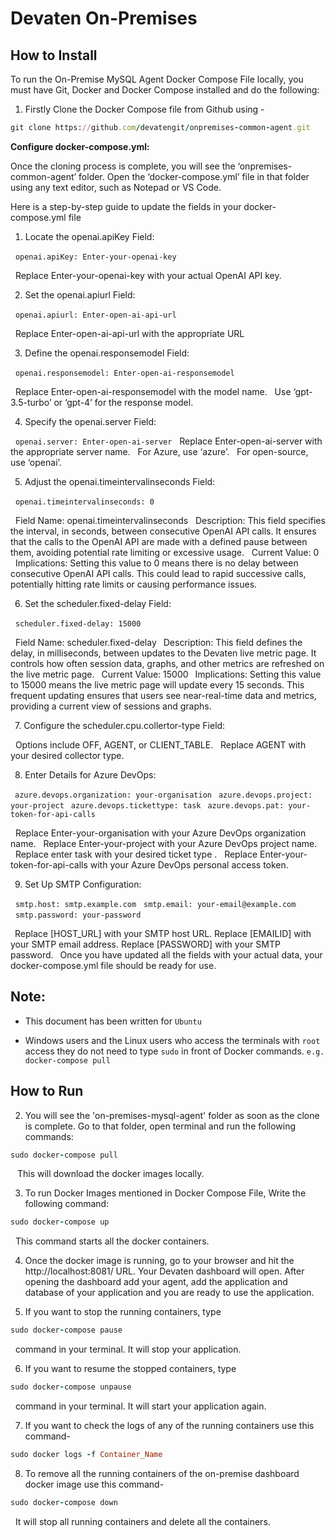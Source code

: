 # Devaten On-Premises

## How to Install 

To run the On-Premise MySQL Agent Docker Compose File locally, you must have Git, Docker and Docker Compose installed and do the following:

1. Firstly Clone the Docker Compose file from Github using -

```ruby
git clone https://github.com/devatengit/onpremises-common-agent.git
```
****Configure docker-compose.yml:****

Once the cloning process is complete, you will see the ‘onpremises-common-agent’ folder. Open the ‘docker-compose.yml’ file in that folder using any text editor, such as Notepad or VS Code.

Here is a step-by-step guide to update the fields in your docker-compose.yml file

1. Locate the openai.apiKey Field:

&nbsp;&nbsp;```openai.apiKey: Enter-your-openai-key```

&nbsp;&nbsp;Replace Enter-your-openai-key with your actual OpenAI API key.

 &ensp;2. Set the openai.apiurl Field:

&nbsp;&nbsp;```openai.apiurl: Enter-open-ai-api-url```

&nbsp;&nbsp;Replace Enter-open-ai-api-url with the appropriate URL

 &ensp;3. Define the openai.responsemodel Field:

&nbsp;&nbsp;```openai.responsemodel: Enter-open-ai-responsemodel```

&nbsp;&nbsp;Replace Enter-open-ai-responsemodel with the model name.
&nbsp;&nbsp;Use ‘gpt-3.5-turbo’ or ‘gpt-4’ for the response model.

 &ensp;4. Specify the openai.server Field:

&nbsp;&nbsp;```openai.server: Enter-open-ai-server```
&nbsp;&nbsp;Replace Enter-open-ai-server with the appropriate server name.
&nbsp;&nbsp;For Azure, use ‘azure’.
&nbsp;&nbsp;For open-source, use ‘openai’.

 &ensp;5. Adjust the openai.timeintervalinseconds Field:

&nbsp;&nbsp;```openai.timeintervalinseconds: 0```

&nbsp;&nbsp;Field Name: openai.timeintervalinseconds
&nbsp;&nbsp;Description: This field specifies the interval, in seconds, between consecutive OpenAI API calls. It ensures that the calls to the OpenAI API are made with a defined pause between them, avoiding potential rate limiting or excessive usage.
&nbsp;&nbsp;Current Value: 0
&nbsp;&nbsp;Implications: Setting this value to 0 means there is no delay between consecutive OpenAI API calls. This could lead to rapid successive calls, potentially hitting rate limits or causing performance issues.

 &ensp;6. Set the scheduler.fixed-delay Field:

 &nbsp;&nbsp;```scheduler.fixed-delay: 15000```

&nbsp;&nbsp;Field Name: scheduler.fixed-delay
 &ensp;Description: This field defines the delay, in milliseconds, between updates to the Devaten live metric page. It controls how often session data, graphs, and other metrics are refreshed on the live metric page.
 &ensp;Current Value: 15000
 &ensp;Implications: Setting this value to 15000 means the live metric page will update every 15 seconds. This frequent updating ensures that users see near-real-time data and metrics, providing a current view of sessions and graphs.

 &ensp;7. Configure the scheduler.cpu.collertor-type Field:

&nbsp;&nbsp;Options include OFF, AGENT, or CLIENT_TABLE.
&nbsp;&nbsp;Replace AGENT with your desired collector type.

 &ensp;8. Enter Details for Azure DevOps:

 &ensp;```azure.devops.organization: your-organisation```
 &ensp;```azure.devops.project: your-project```
 &ensp;```azure.devops.tickettype: task```
 &ensp;```azure.devops.pat: your-token-for-api-calls```

&nbsp;&nbsp;Replace Enter-your-organisation with your Azure DevOps organization name.
&nbsp;&nbsp;Replace Enter-your-project with your Azure DevOps project name.
&nbsp;&nbsp;Replace enter task with your desired ticket type .
&nbsp;&nbsp;Replace Enter-your-token-for-api-calls with your Azure DevOps personal access token.

 &ensp;9. Set Up SMTP Configuration:

&nbsp;&nbsp;```smtp.host: smtp.example.com```
&nbsp;&nbsp;```smtp.email: your-email@example.com```
&nbsp;&nbsp;```smtp.password: your-password```

 &ensp;Replace [HOST_URL] with your SMTP host URL.
Replace [EMAILID] with your SMTP email address.
Replace [PASSWORD] with your SMTP password.
 &ensp;Once you have updated all the fields with your actual data, your docker-compose.yml file should be ready for use.

## Note:

* This document has been written for ``` Ubuntu ```

* Windows users and the Linux users who access the terminals with ``` root ``` access they do not need to type ``` sudo ``` in front of Docker commands. ``` e.g. docker-compose pull ```

## How to Run

2. You will see the 'on-premises-mysql-agent' folder as soon as the clone is complete. Go to that folder, open terminal and run the following commands:

```ruby
sudo docker-compose pull
```

 &ensp; This will download the docker images locally.

3. To run Docker Images mentioned in Docker Compose File, Write the following command:

```ruby
sudo docker-compose up
```

 &nbsp; This command starts all the docker containers.

4. Once the docker image is running, go to your browser and hit the http://localhost:8081/ URL. Your Devaten dashboard will open. After opening the dashboard add your agent, add the application and database of your application and you are ready to use the application.

5. If you want to stop the running containers, type

```ruby
sudo docker-compose pause
```

 &nbsp; command in your terminal. It will stop your application.

6. If you want to resume the stopped containers, type 

``` ruby
sudo docker-compose unpause 
```

 &nbsp; command in your terminal. It will start your application again.

7. If you want to check the logs of any of the running containers use this command- 

```ruby 
sudo docker logs -f Container_Name 
```

8. To remove all the running containers of the on-premise dashboard docker image use this command- 

```ruby 
sudo docker-compose down 
``` 

 &nbsp; It will stop all running containers and delete all the containers.
